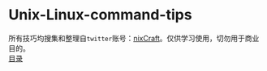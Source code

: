 # Unix-Linux-command-tips
所有技巧均搜集和整理自`twitter`账号：[nixCraft](https://twitter.com/nixcraft)。仅供学习使用，切勿用于商业目的。  
[目录](summary.md)

